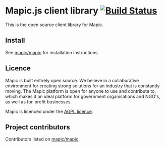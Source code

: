 # Mapic.js client library [![Build Status](https://travis-ci.org/mapic/mapic.js.png)](https://travis-ci.org/mapic/mapic.js)

This is the open source client library for Mapic.

## Install
See [mapic/mapic](https://github.com/mapic/mapic) for installation instructions.

## Licence
Mapic is built entirely open source. We believe in a collaborative environment for creating strong solutions for an industry that is constantly moving. The Mapic platform is open for anyone to use and contribute to, which makes it an ideal platform for government organisations and NGO's, as well as for-profit businesses.

Mapic is licenced under the [AGPL licence](https://github.com/mapic/mapic/blob/master/LICENCE).

## Project contributors
Contributors listed on [mapic/mapic](https://github.com/mapic/mapic#project-contributors).